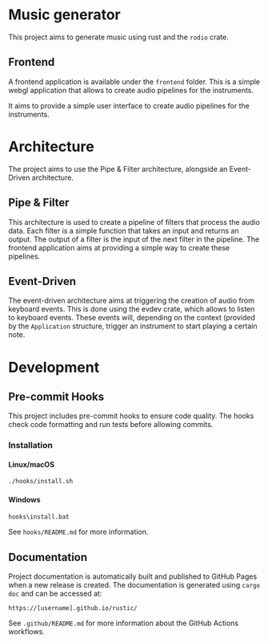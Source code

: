 # Music generator
This project aims to generate music using rust and the `rodio` crate.

## Frontend
A frontend application is available under the `frontend` folder. This is a simple webgl application that allows to create audio pipelines for the instruments.

It aims to provide a simple user interface to create audio pipelines for the instruments.

# Architecture
The project aims to use the Pipe & Filter architecture, alongside an Event-Driven architecture.

## Pipe & Filter
This architecture is used to create a pipeline of filters that process the audio data. Each filter is a simple function that takes an input and returns an output. The output of a filter is the input of the next filter in the pipeline.
The frontend application aims at providing a simple way to create these pipelines.

## Event-Driven
The event-driven architecture aims at triggering the creation of audio from keyboard events. This is done using the evdev crate, which allows to listen to keyboard events. These events will, depending on the context (provided by the `Application` structure, trigger an instrument to start playing a certain note.

# Development

## Pre-commit Hooks

This project includes pre-commit hooks to ensure code quality. The hooks check code formatting and run tests before allowing commits.

### Installation

#### Linux/macOS
```bash
./hooks/install.sh
```

#### Windows
```cmd
hooks\install.bat
```

See `hooks/README.md` for more information.

## Documentation

Project documentation is automatically built and published to GitHub Pages when a new release is created. The documentation is generated using `cargo doc` and can be accessed at:
```
https://[username].github.io/rustic/
```

See `.github/README.md` for more information about the GitHub Actions workflows.
